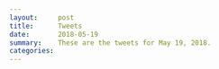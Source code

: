 ```yaml
---
layout:     post
title:      Tweets
date:       2018-05-19
summary:    These are the tweets for May 19, 2018.
categories:
---
```



